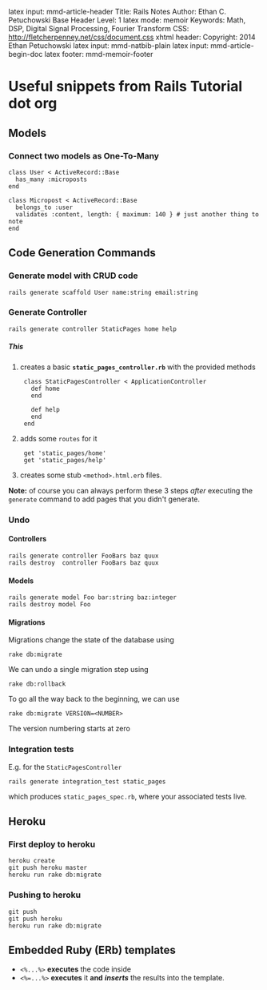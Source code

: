 latex input:        mmd-article-header
Title:              Rails Notes
Author:             Ethan C. Petuchowski
Base Header Level:  1
latex mode:         memoir
Keywords:           Math, DSP, Digital Signal Processing, Fourier Transform
CSS:                http://fletcherpenney.net/css/document.css
xhtml header:       <script type="text/javascript" src="http://cdn.mathjax.org/mathjax/latest/MathJax.js?config=TeX-AMS-MML_HTMLorMML"></script>
Copyright:          2014 Ethan Petuchowski
latex input:        mmd-natbib-plain
latex input:        mmd-article-begin-doc
latex footer:       mmd-memoir-footer

# Useful snippets from Rails Tutorial dot org

## Models

### Connect two models as One-To-Many

    class User < ActiveRecord::Base
      has_many :microposts
    end
    
    class Micropost < ActiveRecord::Base
      belongs_to :user
      validates :content, length: { maximum: 140 } # just another thing to note
    end

## Code Generation Commands

### Generate model with CRUD code

    rails generate scaffold User name:string email:string

### Generate Controller

    rails generate controller StaticPages home help
    
##### This

1. creates a basic **`static_pages_controller.rb`** with the provided methods

        class StaticPagesController < ApplicationController
          def home
          end
        
          def help
          end
        end

2. adds some `routes` for it

        get 'static_pages/home'
        get 'static_pages/help'
        
3. creates some stub `<method>.html.erb` files.

**Note:** of course you can always perform these 3 steps *after* executing
the `generate` command to add pages that you didn't generate.

### Undo

#### Controllers

    rails generate controller FooBars baz quux
    rails destroy  controller FooBars baz quux
    
#### Models

    rails generate model Foo bar:string baz:integer
    rails destroy model Foo

#### Migrations

Migrations change the state of the database using

    rake db:migrate

We can undo a single migration step using

    rake db:rollback

To go all the way back to the beginning, we can use

    rake db:migrate VERSION=<NUMBER> 
    
The version numbering starts at zero


### Integration tests

E.g. for the `StaticPagesController`

    rails generate integration_test static_pages
  

which produces `static_pages_spec.rb`, where your associated tests live.


## Heroku

### First deploy to heroku

    heroku create
    git push heroku master
    heroku run rake db:migrate

### Pushing to heroku

    git push
    git push heroku
    heroku run rake db:migrate


## Embedded Ruby (ERb) templates

* `<%...%>` **executes** the code inside
* `<%=...%>` **executes** it **and** ***inserts*** the results into the template.
